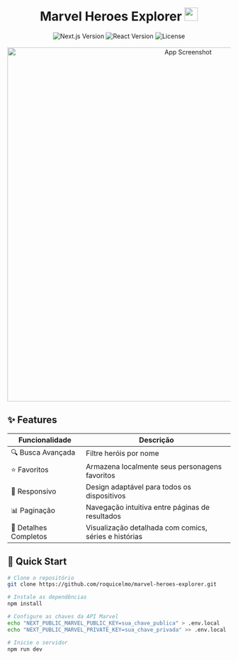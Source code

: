 # <div align="center">Marvel Heroes Explorer <img src="https://raw.githubusercontent.com/roquicelmo/marvel-heroes-explorer/main/public/marvel-icon.png" width="30"></div>

<div align="center">
  <img src="https://img.shields.io/badge/Next.js-13+-black?logo=next.js" alt="Next.js Version">
  <img src="https://img.shields.io/badge/React-18-blue?logo=react" alt="React Version">
  <img src="https://img.shields.io/badge/License-MIT-green" alt="License">
</div>

<br>

<div align="center">
  <img src="https://raw.githubusercontent.com/roquicelmo/marvel-heroes-explorer/main/public/screenshot.png" width="800" alt="App Screenshot">
</div>

## ✨ Features

| Funcionalidade       | Descrição                                                                 |
|----------------------|---------------------------------------------------------------------------|
| 🔍 Busca Avançada    | Filtre heróis por nome                                                   |
| ⭐ Favoritos         | Armazena localmente seus personagens favoritos                           |
| 📱 Responsivo        | Design adaptável para todos os dispositivos                               |
| 📊 Paginação         | Navegação intuitiva entre páginas de resultados                          |
| 🎨 Detalhes Completos| Visualização detalhada com comics, séries e histórias                    |

## 🚀 Quick Start

```bash
# Clone o repositório
git clone https://github.com/roquicelmo/marvel-heroes-explorer.git

# Instale as dependências
npm install

# Configure as chaves da API Marvel
echo "NEXT_PUBLIC_MARVEL_PUBLIC_KEY=sua_chave_publica" > .env.local
echo "NEXT_PUBLIC_MARVEL_PRIVATE_KEY=sua_chave_privada" >> .env.local

# Inicie o servidor
npm run dev
